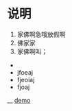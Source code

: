 # 说明

1. 家佛啊急哦放假啊 
2. 佛家家
3. 家佛啊叫；



* ​
* jfoeaj 
* fjeoiaj 
* fjoaj

__ [demo](http://stephen-sun7.github.io)